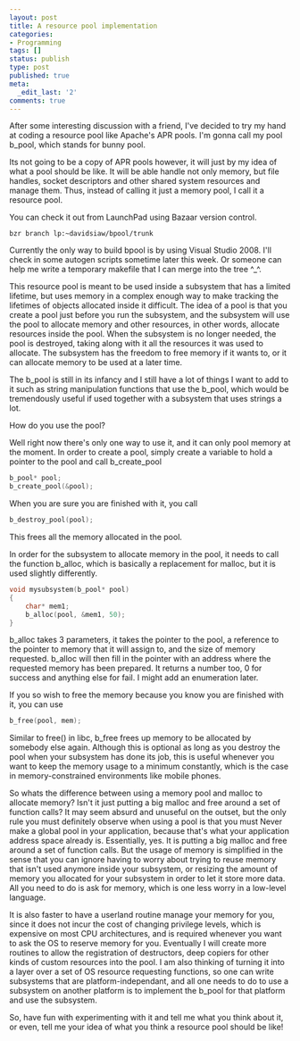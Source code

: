 ```yaml
---
layout: post
title: A resource pool implementation
categories:
- Programming
tags: []
status: publish
type: post
published: true
meta:
  _edit_last: '2'
comments: true
---
```

After some interesting discussion with a friend, I've decided to try my hand at coding a resource pool like Apache's APR pools. I'm gonna call my pool b_pool, which stands for bunny pool.

Its not going to be a copy of APR pools however, it will just by my idea of what a pool should be like. It will be able handle not only memory, but file handles, socket descriptors and other shared system resources and manage them. Thus, instead of calling it just a memory pool, I call it a resource pool.

You can check it out from LaunchPad using Bazaar version control.

```
bzr branch lp:~davidsiaw/bpool/trunk
```

Currently the only way to build bpool is by using Visual Studio 2008. I'll check in some autogen scripts sometime later this week. Or someone can help me write a temporary makefile that I can merge into the tree ^_^.

This resource pool is meant to be used inside a subsystem that has a limited lifetime, but uses memory in a complex enough way to make tracking the lifetimes of objects allocated inside it difficult. The idea of a pool is that you create a pool just before you run the subsystem, and the subsystem will use the pool to allocate memory and other resources, in other words, allocate resources inside the pool. When the subsystem is no longer needed, the pool is destroyed, taking along with it all the resources it was used to allocate. The subsystem has the freedom to free memory if it wants to, or it can allocate memory to be used at a later time.

The b_pool is still in its infancy and I still have a lot of things I want to add to it such as string manipulation functions that use the b_pool, which would be tremendously useful if used together with a subsystem that uses strings a lot.

How do you use the pool?

Well right now there's only one way to use it, and it can only pool memory at the moment. In order to create a pool, simply create a variable to hold a pointer to the pool and call b_create_pool

``` c
b_pool* pool;
b_create_pool(&pool);
```

When you are sure you are finished with it, you call
``` c
b_destroy_pool(pool);
```

This frees all the memory allocated in the pool.

In order for the subsystem to allocate memory in the pool, it needs to call the function b_alloc, which is basically a replacement for malloc, but it is used slightly differently.

``` c
void mysubsystem(b_pool* pool)
{
	char* mem1;
	b_alloc(pool, &mem1, 50);
}
```

b_alloc takes 3 parameters, it takes the pointer to the pool, a reference to the pointer to memory that it will assign to, and the size of memory requested. b_alloc will then fill in the pointer with an address where the requested memory has been prepared. It returns a number too, 0 for success and anything else for fail. I might add an enumeration later.

If you so wish to free the memory because you know you are finished with it, you can use

``` c
b_free(pool, mem);
```

Similar to free() in libc, b_free frees up memory to be allocated by somebody else again. Although this is optional as long as you destroy the pool when your subsystem has done its job, this is useful whenever you want to keep the memory usage to a minimum constantly, which is the case in memory-constrained environments like mobile phones.

So whats the difference between using a memory pool and malloc to allocate memory? Isn't it just putting a big malloc and free around a set of function calls? It may seem absurd and unuseful on the outset, but the only rule you must definitely observe when using a pool is that you must Never make a global pool in your application, because that's what your application address space already is. Essentially, yes. It is putting a big malloc and free around a set of function calls. But the usage of memory is simplified in the sense that you can ignore having to worry about trying to reuse memory that isn't used anymore inside your subsystem, or resizing the amount of memory you allocated for your subsystem in order to let it store more data. All you need to do is ask for memory, which is one less worry in a low-level language.

It is also faster to have a userland routine manage your memory for you, since it does not incur the cost of changing privilege levels, which is expensive on most CPU architectures, and is required whenever you want to ask the OS to reserve memory for you. Eventually I will create more routines to allow the registration of destructors, deep copiers for other kinds of custom resources into the pool. I am also thinking of turning it into a layer over a set of OS resource requesting functions, so one can write subsystems that are platform-independant, and all one needs to do to use a subsystem on another platform is to implement the b_pool for that platform and use the subsystem.

So, have fun with experimenting with it and tell me what you think about it, or even, tell me your idea of what you think a resource pool should be like!
